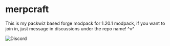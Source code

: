 # merpcraft
This is my packwiz based forge modpack for 1.20.1 modpack, if you want to join in, just message in discussions under the repo name! ^v^


![Discord](https://img.shields.io/discord/1160693830325125252?style=plastic&logo=discord&label=Discord&labelColor=313338&color=5865f2&link=discord.gg%2FeMdWk4ftrS)
